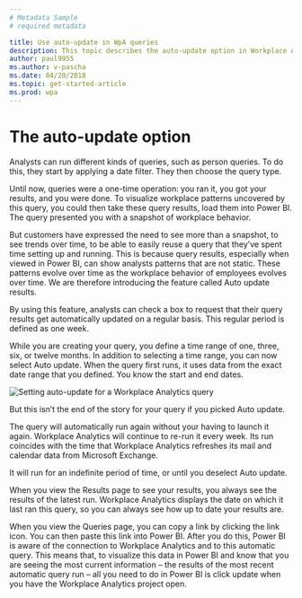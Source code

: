 ```yaml
---
# Metadata Sample
# required metadata

title: Use auto-update in WpA queries 
description: This topic describes the auto-update option in Workplace Analytics queries.     
author: paul9955
ms.author: v-pascha
ms.date: 04/20/2018
ms.topic: get-started-article
ms.prod: wpa
---
```


# The auto-update option

Analysts can run different kinds of queries, such as person queries. To do this, they start by applying a date filter. They then choose the query type.

Until now, queries were a one-time operation: you ran it, you got your results, and you were done. To visualize workplace patterns uncovered by this query, you could then take these query results, load them into Power BI. The query presented you with a snapshot of workplace behavior. 

But customers have expressed the need to see more than a snapshot, to see trends over time, to be able to easily reuse a query that they’ve spent time setting up and running. This is because query results, especially when viewed in Power BI, can show analysts patterns that are not static. These patterns evolve over time as the workplace behavior of employees evolves over time. 
We are therefore introducing the feature called Auto update results.

By using this feature, analysts can check a box to request that their query results get automatically updated on a regular basis. This regular period is defined as one week.

While you are creating your query, you define a time range of one, three, six, or twelve months. In addition to selecting a time range, you can now select Auto update.
When the query first runs, it uses data from the exact date range that you defined. You know the start and end dates. 

<img src="../Images/WpA/Tutorials/auto-update.PNG" alt="Setting auto-update for a Workplace Analytics query">

But this isn’t the end of the story for your query if you picked Auto update.

The query will automatically run again without your having to launch it again. Workplace Analytics will continue to re-run it every week. Its run coincides with the time that Workplace Analytics refreshes its mail and calendar data from Microsoft Exchange. 

It will run for an indefinite period of time, or until you deselect Auto update. 

When you view the Results page to see your results, you always see the results of the latest run. Workplace Analytics displays the date on which it last ran this query, so you can always see how up to date your results are. 

When you view the Queries page, you can copy a link by clicking the link icon. You can then paste this link into Power BI. After you do this, Power BI is aware of the connection to Workplace Analytics and to this automatic query. This means that, to visualize this data in Power BI and know that you are seeing the most current information – the results of the most recent automatic query run – all you need to do in Power BI is click update when you have the Workplace Analytics project open. 


